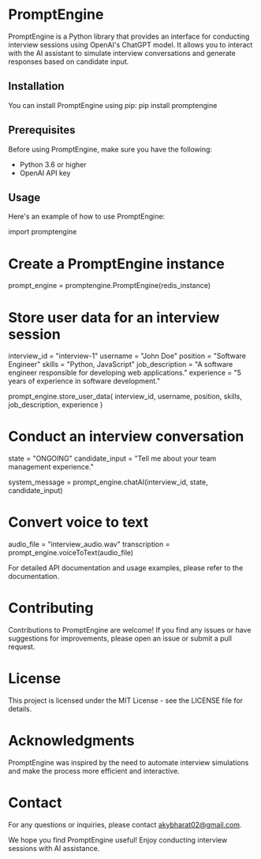 # PromptEngine

PromptEngine is a Python library that provides an interface for conducting interview sessions using OpenAI's ChatGPT model. It allows you to interact with the AI assistant to simulate interview conversations and generate responses based on candidate input.

## Installation

You can install PromptEngine using pip:
pip install promptengine


## Prerequisites

Before using PromptEngine, make sure you have the following:

- Python 3.6 or higher
- OpenAI API key

## Usage

Here's an example of how to use PromptEngine:

import promptengine

# Create a PromptEngine instance
prompt_engine = promptengine.PromptEngine(redis_instance)

# Store user data for an interview session
interview_id = "interview-1"
username = "John Doe"
position = "Software Engineer"
skills = "Python, JavaScript"
job_description = "A software engineer responsible for developing web applications."
experience = "5 years of experience in software development."

prompt_engine.store_user_data(
    interview_id,
    username,
    position,
    skills,
    job_description,
    experience
)

# Conduct an interview conversation
state = "ONGOING"
candidate_input = "Tell me about your team management experience."

system_message = prompt_engine.chatAI(interview_id, state, candidate_input)

# Convert voice to text
audio_file = "interview_audio.wav"
transcription = prompt_engine.voiceToText(audio_file)

For detailed API documentation and usage examples, please refer to the documentation.

# Contributing
Contributions to PromptEngine are welcome! If you find any issues or have suggestions for improvements, please open an issue or submit a pull request.

# License
This project is licensed under the MIT License - see the LICENSE file for details.

# Acknowledgments
PromptEngine was inspired by the need to automate interview simulations and make the process more efficient and interactive.

# Contact
For any questions or inquiries, please contact akybharat02@gmail.com.

We hope you find PromptEngine useful! Enjoy conducting interview sessions with AI assistance.